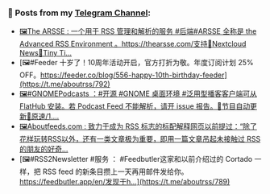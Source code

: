 ### 📰 Posts from my [Telegram Channel](https://t.me/s/aboutrss):
<!-- BLOG-POST-LIST:START -->
- [🖼The ARSSE : 一个用于 RSS 管理和解析的服务 #后端#ARSSE 全称是 the Advanced RSS Environment 。https://thearsse.com/支持🔸Nextcloud News🔸Tiny Ti...](https://t.me/aboutrss/793)
- [🖼#Feeder 十岁了！10周年活动开启，官方打折为敬。年度订阅计划 25% OFF。https://feeder.co/blog/556-happy-10th-birthday-feeder](https://t.me/aboutrss/792)
- [🖼#GNOMEPodcasts ：#开源 #GNOME 桌面环境  #泛用型播客客户端可从 FlatHub 安装。若 Podcast Feed 不能解析，请开 issue 报告。🔸节目自动更新🔸原速/1....](https://t.me/aboutrss/791)
- [🖼Aboutfeeds.com : 致力于成为 RSS 标志的标配解释网页以前提过：“除了花样玩转RSS以外，还有一类文章极为重要，即用一篇文章吊起未接触过 RSS 的朋友的好奇...](https://t.me/aboutrss/790)
- [🖼#RSS2Newsletter #服务 ： #Feedbutler这家和以前介绍过的 Cortado 一样，把 RSS feed 的新条目攒上一天再用邮件发给你。https://feedbutler.app/en/发现于h...](https://t.me/aboutrss/789)
<!-- BLOG-POST-LIST:END -->

<!--
**AboutRSS/AboutRSS** is a ✨ _special_ ✨ repository because its `README.md` (this file) appears on your GitHub profile.

Here are some ideas to get you started:

- 🔭 I’m currently working on ...
- 🌱 I’m currently learning ...
- 👯 I’m looking to collaborate on ...
- 🤔 I’m looking for help with ...
- 💬 Ask me about ...
- 📫 How to reach me: ...
- 😄 Pronouns: ...
- ⚡ Fun fact: ...
-->
